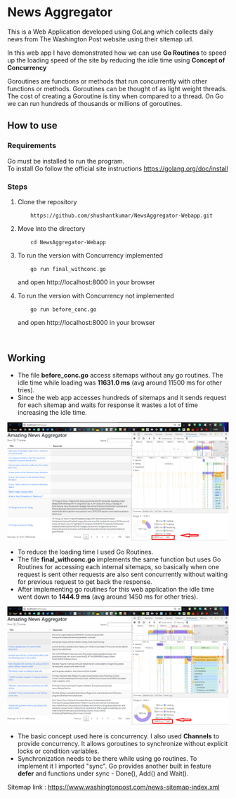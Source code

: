# News Aggregator

This is a Web Application developed using GoLang which collects daily news from The Washington Post website using their sitemap url.<br>

In this web app I have demonstrated how we can use <b>Go Routines</b> to speed up the loading speed of the site by reducing the idle time using <b>Concept of Concurrency</b><br>

Goroutines are functions or methods that run concurrently with other functions or methods. Goroutines can be thought of as light weight threads. The cost of creating a Goroutine is tiny when compared to a thread. On Go we can run hundreds of thousands or millions of goroutines.

<h2>How to use</h2>

### Requirements
Go must be installed to run the program.<br>
To install Go follow the official site instructions <a>https://golang.org/doc/install</a>

### Steps

1. Clone the repository


    ```
        https://github.com/shushantkumar/NewsAggregator-Webapp.git
    ```
2. Move into the directory  
    
    ```
        cd NewsAggregator-Webapp
    ```       
3. To run the version with Concurrency implemented 

    ```
        go run final_withconc.go
    ``` 
   and open http://localhost:8000 in your browser  
4. To run the version with Concurrency not implemented 

    ```
        go run before_conc.go
    ```
   and open http://localhost:8000 in your browser  
<br>

<h2> Working </h2>

* The file <b>before_conc.go</b> access sitemaps without any go routines. The idle time while loading was <b>11631.0 ms</b> (avg around 11500 ms for other tries).<br>
* Since the web app accesses hundreds of sitemaps and it sends request for each sitemap and waits for response it wastes a lot of time increasing the idle time.<br> 

![](before_concurrency.png)

* To reduce the loading time I used Go Routines.<br> 
* The file <b>final_withconc.go</b> implements the same function but uses Go Routines for accessing each internal sitemaps, so basically when one request is sent other requests are also sent concurrently without waiting for previous request to get back the response.<br>
* After implementing go routines for this web application the idle time went down to <b>1444.9 ms</b> (avg around 1450 ms for other tries).<br>

![](after_concurrency.jpg)

* The basic concept used here is concurrency. I also used <b>Channels</b> to provide concurrency. It allows goroutines to synchronize without explicit locks or condition variables.<br> 
* Synchronization needs to be there while using go routines. To implement it I imported "sync". Go provides another built in feature <b>defer</b> and functions under sync - Done(), Add() and Wait(). <br>

Sitemap link : <a>https://www.washingtonpost.com/news-sitemap-index.xml</a>

